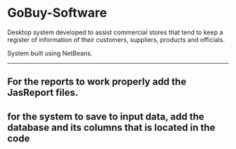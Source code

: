 # GoBuy-Software
Desktop system developed to assist commercial stores that tend to keep a register of information of their customers, suppliers, products and officials.

System built using NetBeans. 


------
For the reports to work properly add the JasReport files. 
------
for the system to save to input data, add the database and its columns  that is located in the code
------
